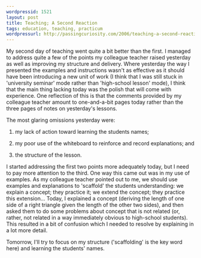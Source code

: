 ```yaml
---
wordpressid: 1521
layout: post
title: Teaching; A Second Reaction
tags: education, teaching, practicum
wordpressurl: http://passingcuriosity.com/2006/teaching-a-second-reaction/
---
```


My second day of teaching went quite a bit better than the first. I
managed to address quite a few of the points my colleague teacher raised
yesterday as well as improving my structure and delivery. Where
yesterday the way I presented the examples and instructions wasn't as
effective as it should have been introducing a new unit of work (I think
that I was still stuck in 'university seminar' mode rather than
'high-school lesson' mode), I think that the main thing lacking today
was the polish that will come with experience. One reflection of this is
that the comments provided by my colleague teacher amount to
one-and-a-bit pages today rather than the three pages of notes on
yesterday's lessons.

The most glaring omissions yesterday were:

1. my lack of action toward learning the students names;

2. my poor use of the whiteboard to reinforce and record explanations;
   and

3. the structure of the lesson.

I started addressing the first two points more adequately today, but I
need to pay more attention to the third. One way this came out was in my
use of examples. As my colleague teacher pointed out to me, we should
use examples and explanations to 'scaffold' the students understanding:
we explain a concept; they practice it; we extend the concept; they
practice this extension... Today, I explained a concept (deriving the
length of one side of a right triangle given the length of the other two
sides), and then asked them to do some problems about concept that is
not related (or, rather, not related in a way immediately obvious to
high-school students). This resulted in a bit of confusion which I
needed to resolve by explaining in a lot more detail.

Tomorrow, I'll try to focus on my structure ('scaffolding' is the key
word here) and learning the students' names.
